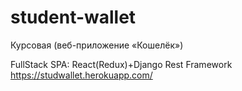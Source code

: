 # student-wallet

Курсовая (веб-приложение «Кошелёк»)

FullStack SPA: React(Redux)+Django Rest Framework
https://studwallet.herokuapp.com/

